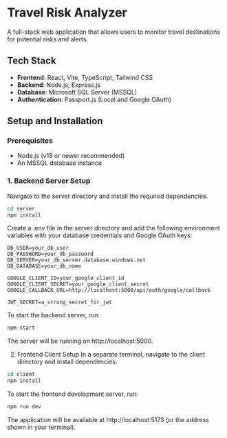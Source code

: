 # Travel Risk Analyzer

A full-stack web application that allows users to monitor travel destinations for potential risks and alerts.

## Tech Stack

* **Frontend**: React, Vite, TypeScript, Tailwind CSS
* **Backend**: Node.js, Express.js
* **Database**: Microsoft SQL Server (MSSQL)
* **Authentication**: Passport.js (Local and Google OAuth)

## Setup and Installation

### Prerequisites

* Node.js (v18 or newer recommended)
* An MSSQL database instance

### 1. Backend Server Setup

Navigate to the server directory and install the required dependencies.

```bash
cd server
npm install
```
Create a .env file in the server directory and add the following environment variables with your database credentials and Google OAuth keys:

```
DB_USER=your_db_user
DB_PASSWORD=your_db_password
DB_SERVER=your_db_server.database.windows.net
DB_DATABASE=your_db_name

GOOGLE_CLIENT_ID=your_google_client_id
GOOGLE_CLIENT_SECRET=your_google_client_secret
GOOGLE_CALLBACK_URL=http://localhost:5000/api/auth/google/callback

JWT_SECRET=a_strong_secret_for_jwt
```

To start the backend server, run:

```bash
npm start
```

The server will be running on http://localhost:5000.

2. Frontend Client Setup
In a separate terminal, navigate to the client directory and install dependencies.

```bash
cd client
npm install
```
To start the frontend development server, run:

```bash
npm run dev
```
The application will be available at http://localhost:5173 (or the address shown in your terminal).